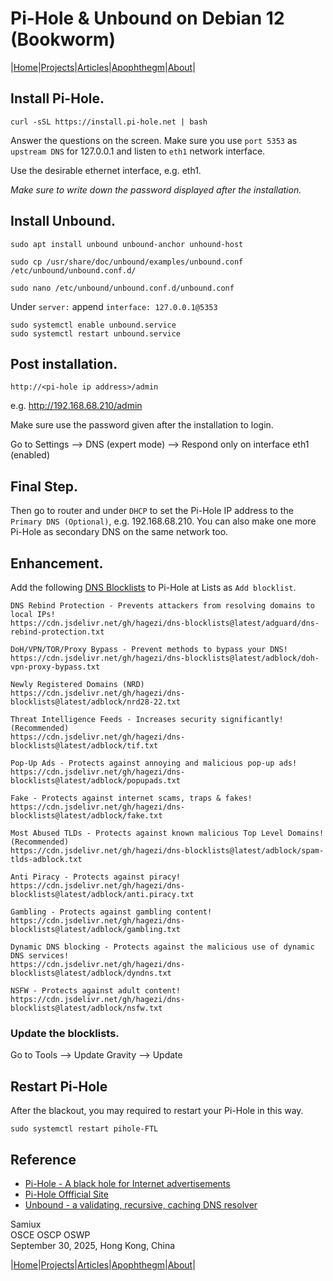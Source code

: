 # Pi-Hole & Unbound on Debian 12 (Bookworm)

|[Home](/README.md)|[Projects](/projects.md)|[Articles](/articles.md)|[Apophthegm](/apophthegm.md)|[About](/about.md)|

## Install Pi-Hole.

```
curl -sSL https://install.pi-hole.net | bash
```

Answer the questions on the screen.  Make sure you use ```port 5353``` as ```upstream DNS``` for 127.0.0.1 and listen to ```eth1``` network interface.

Use the desirable ethernet interface, e.g. eth1.

*Make sure to write down the password displayed after the installation.* 

## Install Unbound.

```
sudo apt install unbound unbound-anchor unhound-host
```

```
sudo cp /usr/share/doc/unbound/examples/unbound.conf /etc/unbound/unbound.conf.d/
```

```
sudo nano /etc/unbound/unbound.conf.d/unbound.conf
```

Under ```server:``` append ```interface: 127.0.0.1@5353```


```
sudo systemctl enable unbound.service
sudo systemctl restart unbound.service
```

## Post installation.

```
http://<pi-hole ip address>/admin
```
e.g. http://192.168.68.210/admin

Make sure use the password given after the installation to login.

Go to Settings --> DNS (expert mode) --> Respond only on interface eth1 (enabled)

## Final Step.

Then go to router and under ```DHCP``` to set the Pi-Hole IP address to the ```Primary DNS (Optional)```, e.g. 192.168.68.210.  You can also make one more Pi-Hole as secondary DNS on the same network too.

## Enhancement.

Add the following [DNS Blocklists](https://github.com/hagezi/dns-blocklists) to Pi-Hole at Lists as ```Add blocklist```.

```
DNS Rebind Protection - Prevents attackers from resolving domains to local IPs!
https://cdn.jsdelivr.net/gh/hagezi/dns-blocklists@latest/adguard/dns-rebind-protection.txt

DoH/VPN/TOR/Proxy Bypass - Prevent methods to bypass your DNS!
https://cdn.jsdelivr.net/gh/hagezi/dns-blocklists@latest/adblock/doh-vpn-proxy-bypass.txt

Newly Registered Domains (NRD)
https://cdn.jsdelivr.net/gh/hagezi/dns-blocklists@latest/adblock/nrd28-22.txt

Threat Intelligence Feeds - Increases security significantly! (Recommended)
https://cdn.jsdelivr.net/gh/hagezi/dns-blocklists@latest/adblock/tif.txt

Pop-Up Ads - Protects against annoying and malicious pop-up ads!
https://cdn.jsdelivr.net/gh/hagezi/dns-blocklists@latest/adblock/popupads.txt

Fake - Protects against internet scams, traps & fakes!
https://cdn.jsdelivr.net/gh/hagezi/dns-blocklists@latest/adblock/fake.txt

Most Abused TLDs - Protects against known malicious Top Level Domains! (Recommended)
https://cdn.jsdelivr.net/gh/hagezi/dns-blocklists@latest/adblock/spam-tlds-adblock.txt

Anti Piracy - Protects against piracy!
https://cdn.jsdelivr.net/gh/hagezi/dns-blocklists@latest/adblock/anti.piracy.txt

Gambling - Protects against gambling content!
https://cdn.jsdelivr.net/gh/hagezi/dns-blocklists@latest/adblock/gambling.txt

Dynamic DNS blocking - Protects against the malicious use of dynamic DNS services!
https://cdn.jsdelivr.net/gh/hagezi/dns-blocklists@latest/adblock/dyndns.txt

NSFW - Protects against adult content!
https://cdn.jsdelivr.net/gh/hagezi/dns-blocklists@latest/adblock/nsfw.txt
```

### Update the blocklists.

Go to Tools --> Update Gravity --> Update

## Restart Pi-Hole

After the blackout, you may required to restart your Pi-Hole in this way.

```
sudo systemctl restart pihole-FTL
```

## Reference

- [Pi-Hole - A black hole for Internet advertisements](https://github.com/pi-hole/pi-hole)       
- [Pi-Hole Offficial Site](https://pi-hole.net/)     
- [Unbound - a validating, recursive, caching DNS resolver](https://nlnetlabs.nl/projects/unbound/about/)       

Samiux       
OSCE   OSCP   OSWP    
September 30, 2025, Hong Kong, China      

|[Home](/README.md)|[Projects](/projects.md)|[Articles](/articles.md)|[Apophthegm](/apophthegm.md)|[About](/about.md)|
